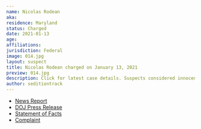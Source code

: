 ```yaml
---
name: Nicolas Rodean
aka:
residence: Maryland
status: Charged
date: 2021-01-13
age:
affiliations:
jurisdiction: Federal
image: 014.jpg
layout: suspect
title: Nicolas Rodean charged on January 13, 2021
preview: 014.jpg
description: Click for latest case details. Suspects considered innocent until proven guilty.
author: seditiontrack
---
```


- [News Report](https://baltimore.cbslocal.com/2021/01/13/maryland-man-nicholas-rodean-who-went-into-us-capitol-during-riots-wearing-work-badge-arrested-on-federal-charges/)
- [DOJ Press Release](https://www.justice.gov/usao-dc/pr/seven-charged-federal-court-following-events-united-capitol)
- [Statement of Facts](https://www.justice.gov/usao-dc/press-release/file/1353226/download)
- [Complaint](https://www.justice.gov/usao-dc/press-release/file/1353221/download)
